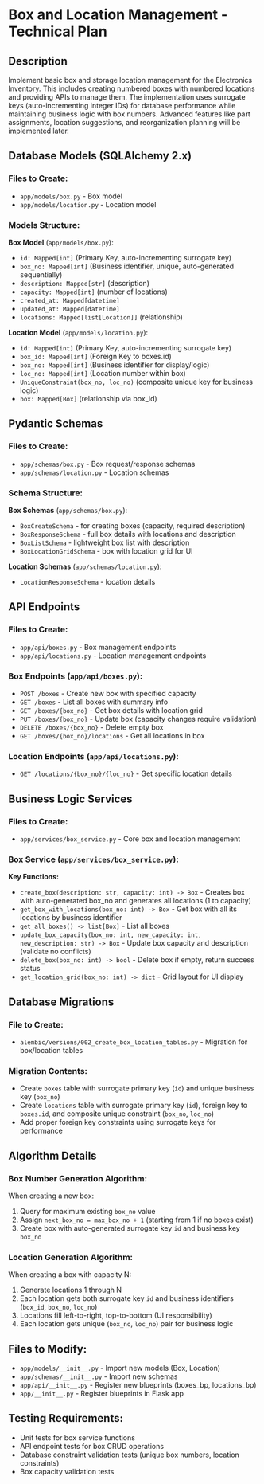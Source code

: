 # Box and Location Management - Technical Plan

## Description

Implement basic box and storage location management for the Electronics Inventory. This includes creating numbered boxes with numbered locations and providing APIs to manage them. The implementation uses surrogate keys (auto-incrementing integer IDs) for database performance while maintaining business logic with box numbers. Advanced features like part assignments, location suggestions, and reorganization planning will be implemented later.

## Database Models (SQLAlchemy 2.x)

### Files to Create:
- `app/models/box.py` - Box model
- `app/models/location.py` - Location model

### Models Structure:

**Box Model** (`app/models/box.py`):
- `id: Mapped[int]` (Primary Key, auto-incrementing surrogate key)
- `box_no: Mapped[int]` (Business identifier, unique, auto-generated sequentially)
- `description: Mapped[str]` (description)
- `capacity: Mapped[int]` (number of locations)
- `created_at: Mapped[datetime]`
- `updated_at: Mapped[datetime]`
- `locations: Mapped[list[Location]]` (relationship)

**Location Model** (`app/models/location.py`):
- `id: Mapped[int]` (Primary Key, auto-incrementing surrogate key)
- `box_id: Mapped[int]` (Foreign Key to boxes.id)
- `box_no: Mapped[int]` (Business identifier for display/logic)
- `loc_no: Mapped[int]` (Location number within box)
- `UniqueConstraint(box_no, loc_no)` (composite unique key for business logic)
- `box: Mapped[Box]` (relationship via box_id)

## Pydantic Schemas

### Files to Create:
- `app/schemas/box.py` - Box request/response schemas
- `app/schemas/location.py` - Location schemas

### Schema Structure:

**Box Schemas** (`app/schemas/box.py`):
- `BoxCreateSchema` - for creating boxes (capacity, required description)
- `BoxResponseSchema` - full box details with locations and description
- `BoxListSchema` - lightweight box list with description
- `BoxLocationGridSchema` - box with location grid for UI

**Location Schemas** (`app/schemas/location.py`):
- `LocationResponseSchema` - location details

## API Endpoints

### Files to Create:
- `app/api/boxes.py` - Box management endpoints
- `app/api/locations.py` - Location management endpoints

### Box Endpoints (`app/api/boxes.py`):
- `POST /boxes` - Create new box with specified capacity
- `GET /boxes` - List all boxes with summary info
- `GET /boxes/{box_no}` - Get box details with location grid
- `PUT /boxes/{box_no}` - Update box (capacity changes require validation)
- `DELETE /boxes/{box_no}` - Delete empty box
- `GET /boxes/{box_no}/locations` - Get all locations in box

### Location Endpoints (`app/api/locations.py`):
- `GET /locations/{box_no}/{loc_no}` - Get specific location details

## Business Logic Services

### Files to Create:
- `app/services/box_service.py` - Core box and location management

### Box Service (`app/services/box_service.py`):

**Key Functions:**
- `create_box(description: str, capacity: int) -> Box` - Creates box with auto-generated box_no and generates all locations (1 to capacity)
- `get_box_with_locations(box_no: int) -> Box` - Get box with all its locations by business identifier
- `get_all_boxes() -> list[Box]` - List all boxes
- `update_box_capacity(box_no: int, new_capacity: int, new_description: str) -> Box` - Update box capacity and description (validate no conflicts)
- `delete_box(box_no: int) -> bool` - Delete box if empty, return success status
- `get_location_grid(box_no: int) -> dict` - Grid layout for UI display

## Database Migrations

### File to Create:
- `alembic/versions/002_create_box_location_tables.py` - Migration for box/location tables

### Migration Contents:
- Create `boxes` table with surrogate primary key (`id`) and unique business key (`box_no`)
- Create `locations` table with surrogate primary key (`id`), foreign key to `boxes.id`, and composite unique constraint (`box_no`, `loc_no`)
- Add proper foreign key constraints using surrogate keys for performance

## Algorithm Details

### Box Number Generation Algorithm:
When creating a new box:
1. Query for maximum existing `box_no` value
2. Assign `next_box_no = max_box_no + 1` (starting from 1 if no boxes exist)
3. Create box with auto-generated surrogate key `id` and business key `box_no`

### Location Generation Algorithm:
When creating a box with capacity N:
1. Generate locations 1 through N
2. Each location gets both surrogate key `id` and business identifiers (`box_id`, `box_no`, `loc_no`)
3. Locations fill left-to-right, top-to-bottom (UI responsibility)
4. Each location gets unique (`box_no`, `loc_no`) pair for business logic

## Files to Modify:
- `app/models/__init__.py` - Import new models (Box, Location)
- `app/schemas/__init__.py` - Import new schemas
- `app/api/__init__.py` - Register new blueprints (boxes_bp, locations_bp)
- `app/__init__.py` - Register blueprints in Flask app

## Testing Requirements:
- Unit tests for box service functions
- API endpoint tests for box CRUD operations
- Database constraint validation tests (unique box numbers, location constraints)
- Box capacity validation tests